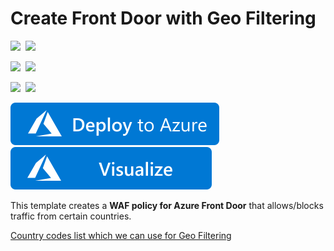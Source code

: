 # Create Front Door with Geo Filtering 

<IMG SRC="https://azurequickstartsservice.blob.core.windows.net/badges/101-front-door-geo-filtering/PublicLastTestDate.svg" />&nbsp;
<IMG SRC="https://azurequickstartsservice.blob.core.windows.net/badges/101-front-door-geo-filtering/PublicDeployment.svg" />&nbsp;

<IMG SRC="https://azurequickstartsservice.blob.core.windows.net/badges/101-front-door-geo-filtering/FairfaxLastTestDate.svg" />&nbsp;
<IMG SRC="https://azurequickstartsservice.blob.core.windows.net/badges/101-front-door-geo-filtering/FairfaxDeployment.svg" />&nbsp;

<IMG SRC="https://azurequickstartsservice.blob.core.windows.net/badges/101-front-door-geo-filtering/BestPracticeResult.svg" />&nbsp;
<IMG SRC="https://azurequickstartsservice.blob.core.windows.net/badges/101-front-door-geo-filtering/CredScanResult.svg" />&nbsp;

<a href="https://portal.azure.com/#create/Microsoft.Template/uri/https%3A%2F%2Fraw.githubusercontent.com%2FAzure%2Fazure-quickstart-templates%2Fmaster%2F101-front-door-geo-filtering%2Fazuredeploy.json" target="_blank">
    <img src="https://raw.githubusercontent.com/Azure/azure-quickstart-templates/master/1-CONTRIBUTION-GUIDE/images/deploytoazure.svg?sanitize=true"/>
</a>
<a href="http://armviz.io/#/?load=https%3A%2F%2Fraw.githubusercontent.com%2FAzure%2Fazure-quickstart-templates%2Fmaster%2F101-front-door-geo-filtering%2Fazuredeploy.json" target="_blank">
<img src="https://raw.githubusercontent.com/Azure/azure-quickstart-templates/master/1-CONTRIBUTION-GUIDE/images/visualizebutton.svg?sanitize=true"/>
</a>

This template creates a **WAF policy for Azure Front Door** that allows/blocks traffic from certain countries.

[Country codes list which we can use for Geo Filtering](https://msdn.microsoft.com/library/mt761717.aspx)

